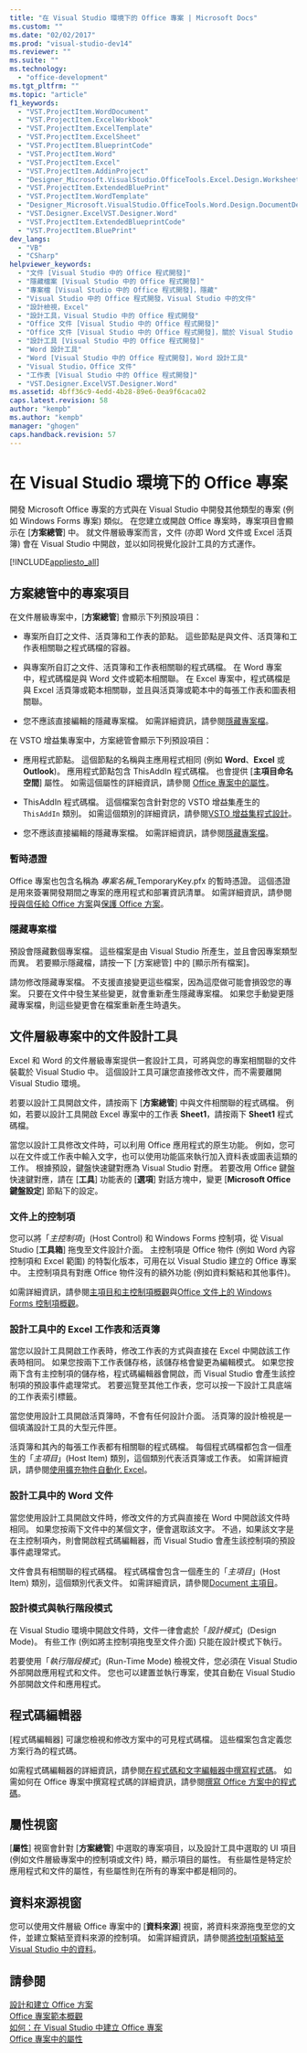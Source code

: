 ```yaml
---
title: "在 Visual Studio 環境下的 Office 專案 | Microsoft Docs"
ms.custom: ""
ms.date: "02/02/2017"
ms.prod: "visual-studio-dev14"
ms.reviewer: ""
ms.suite: ""
ms.technology: 
  - "office-development"
ms.tgt_pltfrm: ""
ms.topic: "article"
f1_keywords: 
  - "VST.ProjectItem.WordDocument"
  - "VST.ProjectItem.ExcelWorkbook"
  - "VST.ProjectItem.ExcelTemplate"
  - "VST.ProjectItem.ExcelSheet"
  - "VST.ProjectItem.BlueprintCode"
  - "VST.ProjectItem.Word"
  - "VST.ProjectItem.Excel"
  - "VST.ProjectItem.AddinProject"
  - "Designer_Microsoft.VisualStudio.OfficeTools.Excel.Design.WorksheetDesigner"
  - "VST.ProjectItem.ExtendedBluePrint"
  - "VST.ProjectItem.WordTemplate"
  - "Designer_Microsoft.VisualStudio.OfficeTools.Word.Design.DocumentDesigner"
  - "VST.Designer.ExcelVST.Designer.Word"
  - "VST.ProjectItem.ExtendedBlueprintCode"
  - "VST.ProjectItem.BluePrint"
dev_langs: 
  - "VB"
  - "CSharp"
helpviewer_keywords: 
  - "文件 [Visual Studio 中的 Office 程式開發]"
  - "隱藏檔案 [Visual Studio 中的 Office 程式開發]"
  - "專案檔 [Visual Studio 中的 Office 程式開發]，隱藏"
  - "Visual Studio 中的 Office 程式開發，Visual Studio 中的文件"
  - "設計檢視，Excel"
  - "設計工具，Visual Studio 中的 Office 程式開發"
  - "Office 文件 [Visual Studio 中的 Office 程式開發]"
  - "Office 文件 [Visual Studio 中的 Office 程式開發]，關於 Visual Studio 中的文件"
  - "設計工具 [Visual Studio 中的 Office 程式開發]"
  - "Word 設計工具"
  - "Word [Visual Studio 中的 Office 程式開發]，Word 設計工具"
  - "Visual Studio，Office 文件"
  - "工作表 [Visual Studio 中的 Office 程式開發]"
  - "VST.Designer.ExcelVST.Designer.Word"
ms.assetid: 4bff36c9-4edd-4b28-89e6-0ea9f6caca02
caps.latest.revision: 58
author: "kempb"
ms.author: "kempb"
manager: "ghogen"
caps.handback.revision: 57
---
```

# 在 Visual Studio 環境下的 Office 專案
  開發 Microsoft Office 專案的方式與在 Visual Studio 中開發其他類型的專案 \(例如 Windows Forms 專案\) 類似。 在您建立或開啟 Office 專案時，專案項目會顯示在 \[**方案總管**\] 中。 就文件層級專案而言，文件 \(亦即 Word 文件或 Excel 活頁簿\) 會在 Visual Studio 中開啟，並以如同視覺化設計工具的方式運作。  
  
 [!INCLUDE[appliesto_all](../vsto/includes/appliesto-all-md.md)]  
  
## 方案總管中的專案項目  
 在文件層級專案中，\[**方案總管**\] 會顯示下列預設項目：  
  
-   專案所自訂之文件、活頁簿和工作表的節點。 這些節點是與文件、活頁簿和工作表相關聯之程式碼檔的容器。  
  
-   與專案所自訂之文件、活頁簿和工作表相關聯的程式碼檔。 在 Word 專案中，程式碼檔是與 Word 文件或範本相關聯。 在 Excel 專案中，程式碼檔是與 Excel 活頁簿或範本相關聯，並且與活頁簿或範本中的每張工作表和圖表相關聯。  
  
-   您不應該直接編輯的隱藏專案檔。 如需詳細資訊，請參閱[隱藏專案檔](#hiddenfiles)。  
  
 在 VSTO 增益集專案中，方案總管會顯示下列預設項目：  
  
-   應用程式節點。 這個節點的名稱與主應用程式相同 \(例如 **Word**、**Excel** 或 **Outlook**\)。 應用程式節點包含 ThisAddIn 程式碼檔。 也會提供 \[**主項目命名空間**\] 屬性。 如需這個屬性的詳細資訊，請參閱 [Office 專案中的屬性](../vsto/properties-in-office-projects.md)。  
  
-   ThisAddIn 程式碼檔。 這個檔案包含針對您的 VSTO 增益集產生的 `ThisAddIn` 類別。 如需這個類別的詳細資訊，請參閱[VSTO 增益集程式設計](../vsto/programming-vsto-add-ins.md)。  
  
-   您不應該直接編輯的隱藏專案檔。 如需詳細資訊，請參閱[隱藏專案檔](#hiddenfiles)。  
  
### 暫時憑證  
 Office 專案也包含名稱為 *專案名稱*\_TemporaryKey.pfx 的暫時憑證。 這個憑證是用來簽署開發期間之專案的應用程式和部署資訊清單。 如需詳細資訊，請參閱[授與信任給 Office 方案](../vsto/granting-trust-to-office-solutions.md)與[保護 Office 方案](../vsto/securing-office-solutions.md)。  
  
###  <a name="hiddenfiles"></a> 隱藏專案檔  
 預設會隱藏數個專案檔。 這些檔案是由 Visual Studio 所產生，並且會因專案類型而異。 若要顯示隱藏檔，請按一下 \[方案總管\] 中的 \[顯示所有檔案\]。  
  
 請勿修改隱藏專案檔。 不支援直接變更這些檔案，因為這麼做可能會損毀您的專案。 只要在文件中發生某些變更，就會重新產生隱藏專案檔。 如果您手動變更隱藏專案檔，則這些變更會在檔案重新產生時遺失。  
  
## 文件層級專案中的文件設計工具  
 Excel 和 Word 的文件層級專案提供一套設計工具，可將與您的專案相關聯的文件裝載於 Visual Studio 中。 這個設計工具可讓您直接修改文件，而不需要離開 Visual Studio 環境。  
  
 若要以設計工具開啟文件，請按兩下 \[**方案總管**\] 中與文件相關聯的程式碼檔。 例如，若要以設計工具開啟 Excel 專案中的工作表 **Sheet1**，請按兩下 **Sheet1** 程式碼檔。  
  
 當您以設計工具修改文件時，可以利用 Office 應用程式的原生功能。 例如，您可以在文件或工作表中輸入文字，也可以使用功能區來執行加入資料表或圖表這類的工作。 根據預設，鍵盤快速鍵對應為 Visual Studio 對應。 若要改用 Office 鍵盤快速鍵對應，請在 \[**工具**\] 功能表的 \[**選項**\] 對話方塊中，變更 \[**Microsoft Office 鍵盤設定**\] 節點下的設定。  
  
### 文件上的控制項  
 您可以將「*主控制項*」\(Host Control\) 和 Windows Forms 控制項，從 Visual Studio \[**工具箱**\] 拖曳至文件設計介面。 主控制項是 Office 物件 \(例如 Word 內容控制項和 Excel 範圍\) 的特製化版本，可用在以 Visual Studio 建立的 Office 專案中。 主控制項具有對應 Office 物件沒有的額外功能 \(例如資料繫結和其他事件\)。  
  
 如需詳細資訊，請參閱[主項目和主控制項概觀](../vsto/host-items-and-host-controls-overview.md)與[Office 文件上的 Windows Forms 控制項概觀](../vsto/windows-forms-controls-on-office-documents-overview.md)。  
  
### 設計工具中的 Excel 工作表和活頁簿  
 當您以設計工具開啟工作表時，修改工作表的方式與直接在 Excel 中開啟該工作表時相同。 如果您按兩下工作表儲存格，該儲存格會變更為編輯模式。 如果您按兩下含有主控制項的儲存格，程式碼編輯器會開啟，而 Visual Studio 會產生該控制項的預設事件處理常式。 若要巡覽至其他工作表，您可以按一下設計工具底端的工作表索引標籤。  
  
 當您使用設計工具開啟活頁簿時，不會有任何設計介面。 活頁簿的設計檢視是一個填滿設計工具的大型元件匣。  
  
 活頁簿和其內的每張工作表都有相關聯的程式碼檔。 每個程式碼檔都包含一個產生的「*主項目*」\(Host Item\) 類別，這個類別代表活頁簿或工作表。 如需詳細資訊，請參閱[使用擴充物件自動化 Excel](../vsto/automating-excel-by-using-extended-objects.md)。  
  
### 設計工具中的 Word 文件  
 當您使用設計工具開啟文件時，修改文件的方式與直接在 Word 中開啟該文件時相同。 如果您按兩下文件中的某個文字，便會選取該文字。 不過，如果該文字是在主控制項內，則會開啟程式碼編輯器，而 Visual Studio 會產生該控制項的預設事件處理常式。  
  
 文件會具有相關聯的程式碼檔。 程式碼檔會包含一個產生的「*主項目*」\(Host Item\) 類別，這個類別代表文件。 如需詳細資訊，請參閱[Document 主項目](../vsto/document-host-item.md)。  
  
### 設計模式與執行階段模式  
 在 Visual Studio 環境中開啟文件時，文件一律會處於「*設計模式*」\(Design Mode\)。 有些工作 \(例如將主控制項拖曳至文件介面\) 只能在設計模式下執行。  
  
 若要使用「*執行階段模式*」\(Run\-Time Mode\) 檢視文件，您必須在 Visual Studio 外部開啟應用程式和文件。 您也可以建置並執行專案，使其自動在 Visual Studio 外部開啟文件和應用程式。  
  
## 程式碼編輯器  
 \[程式碼編輯器\] 可讓您檢視和修改方案中的可見程式碼檔。 這些檔案包含定義您方案行為的程式碼。  
  
 如需程式碼編輯器的詳細資訊，請參閱[在程式碼和文字編輯器中撰寫程式碼](../ide/writing-code-in-the-code-and-text-editor.md)。 如需如何在 Office 專案中撰寫程式碼的詳細資訊，請參閱[撰寫 Office 方案中的程式碼](../vsto/writing-code-in-office-solutions.md)。  
  
## 屬性視窗  
 \[**屬性**\] 視窗會針對 \[**方案總管**\] 中選取的專案項目，以及設計工具中選取的 UI 項目 \(例如文件層級專案中的控制項或文件\) 時，顯示項目的屬性。 有些屬性是特定於應用程式和文件的屬性，有些屬性則在所有的專案中都是相同的。  
  
## 資料來源視窗  
 您可以使用文件層級 Office 專案中的 \[**資料來源**\] 視窗，將資料來源拖曳至您的文件，並建立繫結至資料來源的控制項。 如需詳細資訊，請參閱[將控制項繫結至 Visual Studio 中的資料](../Topic/Binding%20controls%20to%20data%20in%20Visual%20Studio.md)。  
  
## 請參閱  
 [設計和建立 Office 方案](../vsto/designing-and-creating-office-solutions.md)   
 [Office 專案範本概觀](../vsto/office-project-templates-overview.md)   
 [如何：在 Visual Studio 中建立 Office 專案](../vsto/how-to-create-office-projects-in-visual-studio.md)   
 [Office 專案中的屬性](../vsto/properties-in-office-projects.md)  
  
  